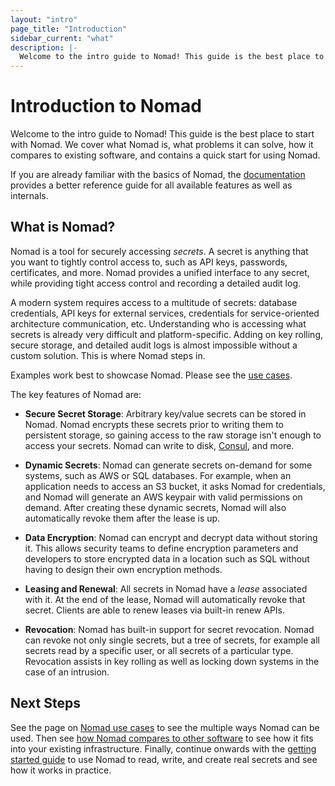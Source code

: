 ```yaml
---
layout: "intro"
page_title: "Introduction"
sidebar_current: "what"
description: |-
  Welcome to the intro guide to Nomad! This guide is the best place to start with Nomad. We cover what Nomad is, what problems it can solve, how it compares to existing software, and contains a quick start for using Nomad.
---
```


# Introduction to Nomad

Welcome to the intro guide to Nomad! This guide is the best
place to start with Nomad. We cover what Nomad is, what
problems it can solve, how it compares to existing software,
and contains a quick start for using Nomad.

If you are already familiar with the basics of Nomad, the
[documentation](/docs/index.html) provides a better reference
guide for all available features as well as internals.

## What is Nomad?

Nomad is a tool for securely accessing _secrets_. A secret is anything
that you want to tightly control access to, such as API keys, passwords,
certificates, and more. Nomad provides a unified interface to any
secret, while providing tight access control and recording a detailed
audit log.

A modern system requires access to a multitude of secrets: database
credentials, API keys for external services, credentials for
service-oriented architecture communication, etc. Understanding who is
accessing what secrets is already very difficult and platform-specific.
Adding on key rolling, secure storage, and detailed audit logs is almost
impossible without a custom solution. This is where Nomad steps in.

Examples work best to showcase Nomad. Please see the
[use cases](/intro/use-cases.html).

The key features of Nomad are:

* **Secure Secret Storage**: Arbitrary key/value secrets can be stored
  in Nomad. Nomad encrypts these secrets prior to writing them to persistent
  storage, so gaining access to the raw storage isn't enough to access
  your secrets. Nomad can write to disk, [Consul](http://www.consul.io),
  and more.

* **Dynamic Secrets**: Nomad can generate secrets on-demand for some
  systems, such as AWS or SQL databases. For example, when an application
  needs to access an S3 bucket, it asks Nomad for credentials, and Nomad
  will generate an AWS keypair with valid permissions on demand. After
  creating these dynamic secrets, Nomad will also automatically revoke them
  after the lease is up.

* **Data Encryption**: Nomad can encrypt and decrypt data without storing
  it. This allows security teams to define encryption parameters and
  developers to store encrypted data in a location such as SQL without
  having to design their own encryption methods.

* **Leasing and Renewal**: All secrets in Nomad have a _lease_ associated
  with it. At the end of the lease, Nomad will automatically revoke that
  secret. Clients are able to renew leases via built-in renew APIs.

* **Revocation**: Nomad has built-in support for secret revocation. Nomad
  can revoke not only single secrets, but a tree of secrets, for example
  all secrets read by a specific user, or all secrets of a particular type.
  Revocation assists in key rolling as well as locking down systems in the
  case of an intrusion.

## Next Steps

See the page on [Nomad use cases](/intro/use-cases.html) to see the
multiple ways Nomad can be used. Then see
[how Nomad compares to other software](/intro/vs/index.html)
to see how it fits into your existing infrastructure. Finally, continue onwards with
the [getting started guide](/intro/getting-started/install.html) to use
Nomad to read, write, and create real secrets and see how it works in practice.
